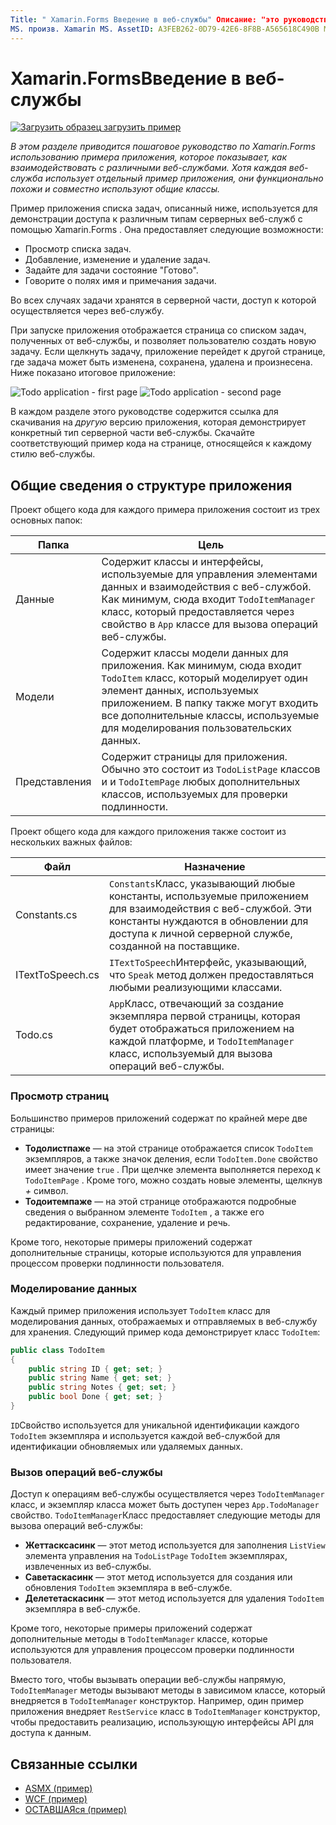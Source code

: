 ```yaml
---
Title: " Xamarin.Forms Введение в веб-службы" Описание: "это руководство содержит пошаговое руководство по Xamarin.Forms примеру приложения, которое показывает, как взаимодействовать с различными веб-службами. Хотя каждая веб-служба использует отдельный пример приложения, они функционально похожи и совместно используют общие классы ".
MS. произв. Xamarin MS. AssetID: A3FEB262-0D79-42E6-8F8B-A565618C490B MS. Technology: Xamarin-Forms author: давидбритч MS. author: дабритч МС. Дата: 02/28/2017 No-Loc: [ Xamarin.Forms , Xamarin.Essentials ]
---
```


# <a name="xamarinforms-web-services-introduction"></a>Xamarin.FormsВведение в веб-службы

[![Загрузить образец](~/media/shared/download.png) загрузить пример](https://docs.microsoft.com/samples/xamarin/xamarin-forms-samples/webservices-todorest)

_В этом разделе приводится пошаговое руководство по Xamarin.Forms использованию примера приложения, которое показывает, как взаимодействовать с различными веб-службами. Хотя каждая веб-служба использует отдельный пример приложения, они функционально похожи и совместно используют общие классы._

Пример приложения списка задач, описанный ниже, используется для демонстрации доступа к различным типам серверных веб-служб с помощью Xamarin.Forms . Она предоставляет следующие возможности:

- Просмотр списка задач.
- Добавление, изменение и удаление задач.
- Задайте для задачи состояние "Готово".
- Говорите о полях имя и примечания задачи.

Во всех случаях задачи хранятся в серверной части, доступ к которой осуществляется через веб-службу.

При запуске приложения отображается страница со списком задач, полученных от веб-службы, и позволяет пользователю создать новую задачу. Если щелкнуть задачу, приложение перейдет к другой странице, где задача может быть изменена, сохранена, удалена и произнесена. Ниже показано итоговое приложение:

![](introduction-images/app-example-1.png "Todo application - first page")
![](introduction-images/app-example-2.png "Todo application - second page")

В каждом разделе этого руководстве содержится ссылка для скачивания на *другую* версию приложения, которая демонстрирует конкретный тип серверной части веб-службы. Скачайте соответствующий пример кода на странице, относящейся к каждому стилю веб-службы.

## <a name="understand-the-application-anatomy"></a>Общие сведения о структуре приложения

Проект общего кода для каждого примера приложения состоит из трех основных папок:

|Папка|Цель|
|--- |--- |
|Данные|Содержит классы и интерфейсы, используемые для управления элементами данных и взаимодействия с веб-службой. Как минимум, сюда входит `TodoItemManager` класс, который предоставляется через свойство в `App` классе для вызова операций веб-службы.|
|Модели|Содержит классы модели данных для приложения. Как минимум, сюда входит `TodoItem` класс, который моделирует один элемент данных, используемых приложением. В папку также могут входить все дополнительные классы, используемые для моделирования пользовательских данных.|
|Представления|Содержит страницы для приложения. Обычно это состоит из `TodoListPage` классов и и `TodoItemPage` любых дополнительных классов, используемых для проверки подлинности.|

Проект общего кода для каждого приложения также состоит из нескольких важных файлов:

|Файл|Назначение|
|--- |--- |
|Constants.cs|`Constants`Класс, указывающий любые константы, используемые приложением для взаимодействия с веб-службой. Эти константы нуждаются в обновлении для доступа к личной серверной службе, созданной на поставщике.|
|ITextToSpeech.cs|`ITextToSpeech`Интерфейс, указывающий, что `Speak` метод должен предоставляться любыми реализующими классами.|
|Todo.cs|`App`Класс, отвечающий за создание экземпляра первой страницы, которая будет отображаться приложением на каждой платформе, и `TodoItemManager` класс, используемый для вызова операций веб-службы.|

### <a name="view-pages"></a>Просмотр страниц

Большинство примеров приложений содержат по крайней мере две страницы:

- **Тодолистпаже** — на этой странице отображается список `TodoItem` экземпляров, а также значок деления, если `TodoItem.Done` свойство имеет значение `true` . При щелчке элемента выполняется переход к `TodoItemPage` . Кроме того, можно создать новые элементы, щелкнув *+* символ.
- **Тодоитемпаже** — на этой странице отображаются подробные сведения о выбранном элементе `TodoItem` , а также его редактирование, сохранение, удаление и речь.

Кроме того, некоторые примеры приложений содержат дополнительные страницы, которые используются для управления процессом проверки подлинности пользователя.

### <a name="model-the-data"></a>Моделирование данных

Каждый пример приложения использует `TodoItem` класс для моделирования данных, отображаемых и отправляемых в веб-службу для хранения. Следующий пример кода демонстрирует класс `TodoItem`:

```csharp
public class TodoItem
{
    public string ID { get; set; }
    public string Name { get; set; }
    public string Notes { get; set; }
    public bool Done { get; set; }
}
```

`ID`Свойство используется для уникальной идентификации каждого `TodoItem` экземпляра и используется каждой веб-службой для идентификации обновляемых или удаляемых данных.

### <a name="invoke-web-service-operations"></a>Вызов операций веб-службы

Доступ к операциям веб-службы осуществляется через `TodoItemManager` класс, и экземпляр класса может быть доступен через `App.TodoManager` свойство. `TodoItemManager`Класс предоставляет следующие методы для вызова операций веб-службы:

- **Жеттасксасинк** — этот метод используется для заполнения `ListView` элемента управления на `TodoListPage` `TodoItem` экземплярах, извлеченных из веб-службы.
- **Саветаскасинк** — этот метод используется для создания или обновления `TodoItem` экземпляра в веб-службе.
- **Делететаскасинк** — этот метод используется для удаления `TodoItem` экземпляра в веб-службе.

Кроме того, некоторые примеры приложений содержат дополнительные методы в `TodoItemManager` классе, которые используются для управления процессом проверки подлинности пользователя.

Вместо того, чтобы вызывать операции веб-службы напрямую, `TodoItemManager` методы вызывают методы в зависимом классе, который внедряется в `TodoItemManager` конструктор. Например, один пример приложения внедряет `RestService` класс в `TodoItemManager` конструктор, чтобы предоставить реализацию, использующую интерфейсы API для доступа к данным.

## <a name="related-links"></a>Связанные ссылки

- [ASMX (пример)](https://docs.microsoft.com/samples/xamarin/xamarin-forms-samples/webservices-todoasmx)
- [WCF (пример)](https://docs.microsoft.com/samples/xamarin/xamarin-forms-samples/webservices-todowcf)
- [ОСТАВШАЯся (пример)](https://docs.microsoft.com/samples/xamarin/xamarin-forms-samples/webservices-todorest)
